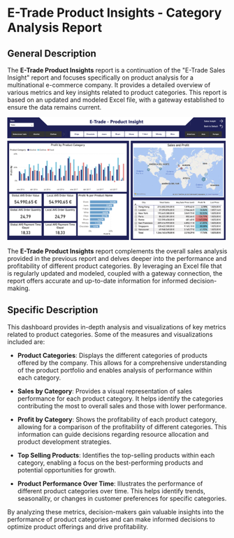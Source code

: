 # E-Trade Product Insights - Category Analysis Report

## General Description
The **E-Trade Product Insights** report is a continuation of the "E-Trade Sales Insight" report and focuses specifically on product analysis for a multinational e-commerce company. It provides a detailed overview of various metrics and key insights related to product categories. This report is based on an updated and modeled Excel file, with a gateway established to ensure the data remains current.

<img src="https://github.com/melanietatiana93/e-trade-project-partll/blob/main/Captura%20de%20Pantalla%202023-06-17%20a%20la(s)%2012.18.44.png" width="500px">


The **E-Trade Product Insights** report complements the overall sales analysis provided in the previous report and delves deeper into the performance and profitability of different product categories. By leveraging an Excel file that is regularly updated and modeled, coupled with a gateway connection, the report offers accurate and up-to-date information for informed decision-making.

## Specific Description
This dashboard provides in-depth analysis and visualizations of key metrics related to product categories. Some of the measures and visualizations included are:

- **Product Categories**: Displays the different categories of products offered by the company. This allows for a comprehensive understanding of the product portfolio and enables analysis of performance within each category.

- **Sales by Category**: Provides a visual representation of sales performance for each product category. It helps identify the categories contributing the most to overall sales and those with lower performance.

- **Profit by Category**: Shows the profitability of each product category, allowing for a comparison of the profitability of different categories. This information can guide decisions regarding resource allocation and product development strategies.

- **Top Selling Products**: Identifies the top-selling products within each category, enabling a focus on the best-performing products and potential opportunities for growth.

- **Product Performance Over Time**: Illustrates the performance of different product categories over time. This helps identify trends, seasonality, or changes in customer preferences for specific categories.

By analyzing these metrics, decision-makers gain valuable insights into the performance of product categories and can make informed decisions to optimize product offerings and drive profitability.
